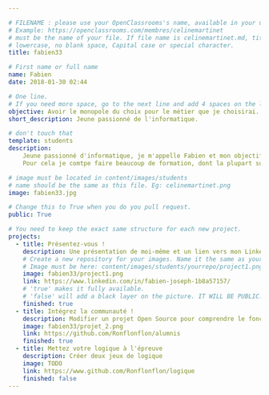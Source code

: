 ```yaml
---

# FILENAME : please use your OpenClassrooms's name, available in your url.
# Example: https://openclassrooms.com/membres/celinemartinet
# must be the name of your file. If file name is celinemartinet.md, title is celinemartinet.
# lowercase, no blank space, Capital case or special character.
title: fabien33

# First name or full name
name: Fabien
date: 2018-01-30 02:44

# One line.
# If you need more space, go to the next line and add 4 spaces on the left, as in 'description'.
objective: Avoir le monopole du choix pour le métier que je choisirai.
short_description: Jeune passionné de l'informatique.

# don't touch that
template: students
description:
    Jeune passionné d'informatique, je m'appelle Fabien et mon objectif est d'avoir la possibilité d'avoir le monopole du choix sur les offres d'emploi.
    Pour cela je comtpe faire beaucoup de formation, dont la plupart sur OpenClassRooms.    

# image must be located in content/images/students
# name should be the same as this file. Eg: celinemartinet.png
image: fabien33.jpg

# Change this to True when you do you pull request.
public: True

# You need to keep the exact same structure for each new project.
projects:
  - title: Présentez-vous !
    description: Une présentation de moi-même et un lien vers mon LinkedIn.
    # Create a new repository for your images. Name it the same as your nickname and profile picture.
    # Image must be here: content/images/students/yourrepo/project1.png
    image: fabien33/project1.png
    link: https://www.linkedin.com/in/fabien-joseph-1b8a57157/
    # 'true' makes it fully available.
    # 'false' will add a black layer on the picture. IT WILL BE PUBLIC!
    finished: true
  - title: Intégrez la communauté !
    description: Modifier un projet Open Source pour comprendre le fonctionnement de Git, de Github et des pull requests. 
    image: fabien33/projet_2.png
    link: https://github.com/Ronflonflon/alumnis
    finished: true
  - title: Mettez votre logique à l'épreuve
    description: Créer deux jeux de logique
    image: TODO
    link: https://www.github.com/Ronflonflon/logique
    finished: false
---
```


